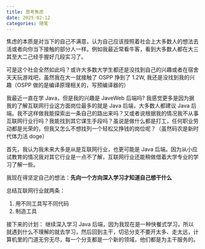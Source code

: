 ```yaml
---
title: 思考焦虑
date: 2025-02-12
categories: 随笔
---
```

焦虑的本质是对当下的自己不满意，认为自己应该按照着社会上大多数人的想法去活或者向你当下接触的部分人一样。例如我最近常看牛客，看到大多数人都在大三其至大二己经手握好几段实习了。

可是这个社会全然如此吗？或许大多数大学生都还是没找到自己的兴趣或者在宿舍天天玩游戏吧，虽然我在大一就接触了 OSPP 挣到了 1.2W, 我还是没找到我的兴趣（OSPP 做的是编译原理相关的，写预编译器的）

我最近一直在学 Java，但是我的兴趣是 JaveWeb 后端吗? 我感觉更多是因为据我的了解互联网行业这方面岗位最多的就是 Java 后端，大多数人都建议 Java 后端。我不这样做我能探索出一条自己的路出来吗？又或者说根据我的情况我不从事互联网行业行吗？我能找到其它谋生手段吗？虽说是做什么都是打工，任何职业劳动都是光荣的，但我又怎么不想找列一个轻松又挣钱的岗位呢？（虽然码农是新时代体力活 doge）

首先，我认为我未来大多是从是互联网行业，也更可能是 Java 后端。因为从小应试教育的情况我对其它行业是一点不了解，互联网行业还能稍做借着大学专业的学习了解一些。

我现在得坚定自己的想法：**先向一个方向深入学习才知道自己想干什么**

总结互联网行业就两条：
1. 用不同工具写不同代码
2. 制造工具

接下来的计划：
继续深入学习 Java 后端，因为我现在是一种快餐式学习，所以就遇到什么不理解的就去学习，然后回到主干，切忌分支不要开太多、走太远，计算机里的门道无穷无尽，每一个分支都是一个新的领域，他们都是为主干服务的。
